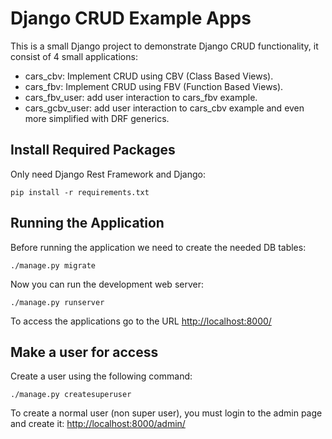 # Django CRUD Example Apps

This is a small Django project to demonstrate Django CRUD functionality, it
consist of 4 small applications:

- cars\_cbv: Implement CRUD using CBV (Class Based Views).
- cars\_fbv: Implement CRUD using FBV (Function Based Views).
- cars\_fbv\_user: add user interaction to cars\_fbv example.
- cars\_gcbv\_user: add user interaction to cars\_cbv example and even more simplified with DRF generics.


## Install Required Packages

Only need Django Rest Framework and Django:

    pip install -r requirements.txt

## Running the Application

Before running the application we need to create the needed DB tables:

    ./manage.py migrate

Now you can run the development web server:

    ./manage.py runserver

To access the applications go to the URL <http://localhost:8000/>


## Make a user for access

Create a user using the following command:

    ./manage.py createsuperuser

To create a normal user (non super user), you must login to the admin page and
create it: <http://localhost:8000/admin/>
